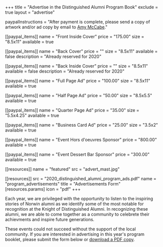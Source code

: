+++
title   = "Advertise in the Distinguished Alumni Program Book"
exclude = true
layout  = "advertise"

paypalInstructions = "After payment is complete, please send a copy of artwork and/or ad copy by email to [Amy McCabe](mailto:amy.mccabe@nsdcf.org)." 

[[paypal_items]]
  name  = "Front Inside Cover"
  price = "175.00"
  size  = "8.5x11"
  available = true
  
[[paypal_items]]
  name  = "Back Cover"
  price = ""
  size  = "8.5x11"
  available   = false
  description = "Already reserved for 2020"
  
[[paypal_items]]
  name  = "Back Inside Cover"
  price = ""
  size  = "8.5x11"
  available   = false
  description = "Already reserved for 2020"
  
[[paypal_items]]
  name  = "Full Page Ad"
  price = "100.00"
  size  = "8.5x11"
  available = true
  
[[paypal_items]]
  name  = "Half Page Ad"
  price = "50.00"
  size  = "8.5x5.5"
  available = true
  
[[paypal_items]]
  name  = "Quarter Page Ad"
  price = "35.00"
  size  = "5.5x4.25"
  available = true

[[paypal_items]]
  name  = "Business Card Ad"
  price = "25.00"
  size  = "3.5x2"
  available = true
  
[[paypal_items]]
  name  = "Event Hors d'oeuvres Sponsor"
  price = "800.00"
  available = true
  
[[paypal_items]]
  name  = "Event Dessert Bar Sponsor"
  price = "300.00"
  available = true
  
[[resources]]
  name = "featured"
  src  = "advert_mast.jpg"

[[resources]]
  src  = "2020_distinguished_alumni_program_ads.pdf"
  name  = "program_advertisements"
  title = "Advertisements Form"
  [resources.params]
    icon = "pdf"
+++

Each year, we are privileged with the opportunity to listen to the inspiring stories of Norwin alumni as we identify some of the most notable for recognition at the Knight of Distinguished Alumni. In recognizing these alumni, we are able to come together as a community to celebrete their achievments and inspire future generations.

These events could not succeed without the support of the local community. If you are interested in advertising in this year's program booklet, please submit the form below or [download a PDF copy](2020_distinguished_alumni_program_ads.pdf).
